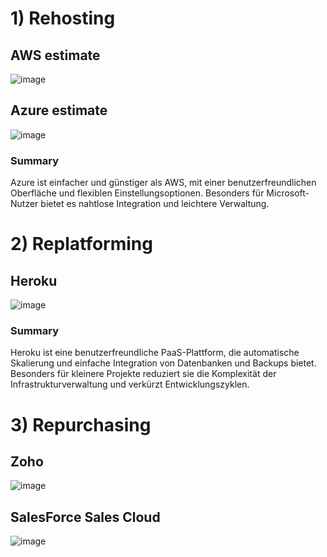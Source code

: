 # 1) Rehosting

## AWS estimate
![image](https://github.com/user-attachments/assets/45d611bd-1926-452b-bef6-531341467ff0)

## Azure estimate
![image](https://github.com/user-attachments/assets/2223b86c-98b6-452d-856c-c1566d1cf86e)

### Summary
Azure ist einfacher und günstiger als AWS, mit einer benutzerfreundlichen Oberfläche und flexiblen Einstellungsoptionen. Besonders für Microsoft-Nutzer bietet es nahtlose Integration und leichtere Verwaltung.

# 2) Replatforming

## Heroku
![image](https://github.com/user-attachments/assets/8bc70739-8080-44dc-ad41-267980e793b0)

### Summary
Heroku ist eine benutzerfreundliche PaaS-Plattform, die automatische Skalierung und einfache Integration von Datenbanken und Backups bietet. Besonders für kleinere Projekte reduziert sie die Komplexität der Infrastrukturverwaltung und verkürzt Entwicklungszyklen.

# 3) Repurchasing

## Zoho
![image](https://github.com/user-attachments/assets/470ca7d2-e4e3-4a5e-90ec-a4bcd70fea4c)


## SalesForce Sales Cloud
![image](https://github.com/user-attachments/assets/eda433e5-bf8c-4110-8ba2-b68d07173912)
